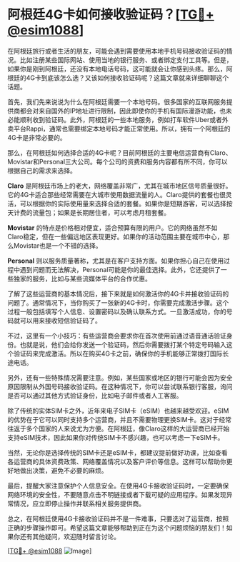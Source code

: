 # 阿根廷4G卡如何接收验证码？[[TG💪+ @esim1088](https://t.me/s/esim1088)]

在阿根廷旅行或者生活的朋友，可能会遇到需要使用本地手机号码接收验证码的情况。比如注册某些国际网站、使用当地的银行服务、或者绑定支付工具等。但是，如果你是刚到阿根廷，还没有本地电话号码，这可能就会让你感到头疼。那么，阿根廷的4G卡到底该怎么选？又该如何接收验证码呢？这篇文章就来详细聊聊这个话题。

首先，我们先来说说为什么在阿根廷需要一个本地号码。很多国家的互联网服务提供商都会对来自国外的IP地址进行限制，因此即使你的手机有国际漫游功能，也未必能顺利收到验证码。此外，阿根廷的一些本地服务，例如打车软件Uber或者外卖平台Rappi，通常也需要绑定本地号码才能正常使用。所以，拥有一个阿根廷的4G卡是非常必要的。

那么，在阿根廷如何选择合适的4G卡呢？目前阿根廷的主要电信运营商有Claro、Movistar和Personal三大公司。每个公司的资费和服务内容都有所不同，你可以根据自己的需求来选择。

**Claro** 是阿根廷市场上的老大，网络覆盖非常广，尤其在城市地区信号质量很好。它的4G卡适合那些经常需要在大城市使用数据流量的人。Claro提供的套餐也很灵活，可以根据你的实际使用量来选择合适的套餐。如果你是短期游客，可以选择按天计费的流量包；如果是长期居住者，可以考虑月租套餐。

**Movistar** 的特点是价格相对便宜，适合预算有限的用户。它的网络虽然不如Claro稳定，但在一些偏远地区表现更好。如果你的活动范围主要在城市中心，那么Movistar也是一个不错的选择。

**Personal** 则以服务质量著称，尤其是在客户支持方面。如果你担心自己在使用过程中遇到问题而无法解决，Personal可能是你的最佳选择。此外，它还提供了一些独家的服务，比如与某些流媒体平台的合作优惠。

了解了这些运营商的基本情况后，接下来就是如何激活你的4G卡并接收验证码的问题了。通常情况下，当你购买了一张新的4G卡时，你需要完成激活步骤。这个过程一般包括填写个人信息、设置密码以及确认联系方式。一旦激活成功，你的号码就可以用来接收短信验证码了。

不过，这里有一个小技巧：有些运营商会要求你在首次使用前通过语音通话验证身份。也就是说，他们会给你发送一个验证码，然后你需要拨打某个特定号码输入这个验证码来完成激活。所以在购买4G卡之前，确保你的手机能够正常拨打国际长途电话。

另外，还有一些特殊情况需要注意。例如，某些国家或地区的银行可能会因为安全原因限制从外国号码接收验证码。在这种情况下，你可以尝试联系银行客服，询问是否可以通过其他方式验证身份，比如电子邮件或者人工客服。

除了传统的实体SIM卡之外，近年来电子SIM卡（eSIM）也越来越受欢迎。eSIM的优势在于它可以同时支持多个运营商，并且不需要物理更换SIM卡。这对于经常往返于多个国家的人来说尤为方便。在阿根廷，像Claro这样的大运营商已经开始支持eSIM技术，因此如果你对传统SIM卡不感兴趣，也可以考虑一下eSIM卡。

当然，无论你是选择传统的SIM卡还是eSIM卡，都建议提前做好功课，比如查看各运营商的具体资费政策、网络覆盖情况以及客户评价等信息。这样可以帮助你更好地做出决策，避免不必要的麻烦。

最后，提醒大家注意保护个人信息安全。在使用4G卡接收验证码时，一定要确保网络环境的安全性，不要随意点击不明链接或者下载可疑的应用程序。如果发现异常情况，应立即停止操作并联系相关服务提供商。

总之，在阿根廷使用4G卡接收验证码并不是一件难事，只要选对了运营商，按照正确的步骤操作即可。希望这篇文章能够帮助到正在为这个问题烦恼的朋友们！如果你还有其他疑问，欢迎随时留言讨论。

[[TG💪+ @esim1088](https://t.me/s/esim1088) ![Image](https://i.postimg.cc/4NQfJmqS/Snipaste-2025-05-13-00-14-12.png)]